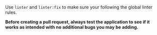 Use `linter` and `linter:fix` to make sure your following the global linter rules.

**Before creating a pull request, always test the application to see if it works as intended with no additional bugs you may be adding.**
